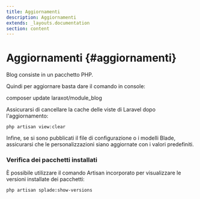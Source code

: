 ```yaml
---
title: Aggiornamenti
description: Aggiornamenti
extends: _layouts.documentation
section: content
---
```


# Aggiornamenti {#aggiornamenti}

Blog consiste in un pacchetto PHP.

Quindi per aggiornare basta dare il comando in console:

composer update laraxot/module_blog

Assicurarsi di cancellare la cache delle viste di Laravel dopo l'aggiornamento:

```console
php artisan view:clear
```

Infine, se si sono pubblicati il file di configurazione o i modelli Blade, assicurarsi che le personalizzazioni siano aggiornate con i valori predefiniti.

### Verifica dei pacchetti installati

È possibile utilizzare il comando Artisan incorporato per visualizzare le versioni installate dei pacchetti:

```console
php artisan splade:show-versions
```